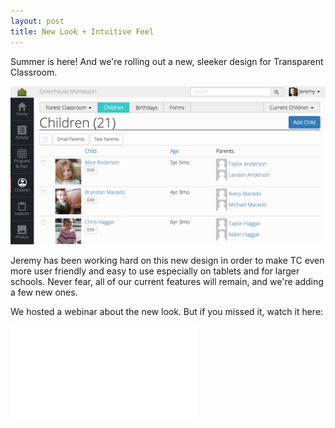 ```yaml
---
layout: post
title: New Look + Intuitive Feel
---
```


Summer is here! And we're rolling out a new, sleeker design for Transparent Classroom.

<img src="/img/screen-shots/new-look-1.png" style="max-width:100%;"/>

Jeremy has been working hard on this new design in order to make TC even more user friendly and easy to use especially on tablets and for larger schools. Never fear, all of our current features will remain, and we're adding a few new ones. 

We hosted a webinar about the new look. But if you missed it, watch it here:

<div class="embed-responsive embed-responsive-16by9">
  <iframe class="embed-responsive-item" src="//www.youtube.com/embed/kFz2jKC4OOU?controls=2&amp;showinfo=0&amp;rel=0" frameborder="0" allowfullscreen></iframe>
</div>
